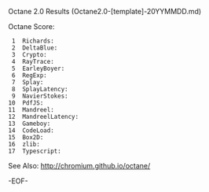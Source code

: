 Octane 2.0 Results (Octane2.0-[template]-20YYMMDD.md)

Octane Score:

     1	Richards:
     2	DeltaBlue:
     3	Crypto:
     4	RayTrace:
     5	EarleyBoyer:
     6	RegExp:
     7	Splay:
     8	SplayLatency:
     9	NavierStokes:
    10	PdfJS:
    11	Mandreel:
    12	MandreelLatency:
    13	Gameboy:
    14	CodeLoad:
    15	Box2D:
    16	zlib:
    17	Typescript:

See Also:
http://chromium.github.io/octane/

-EOF-
